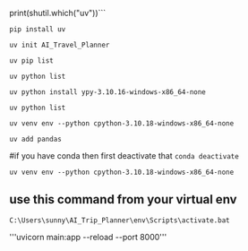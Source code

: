 print(shutil.which("uv"))```

```pip install uv```

```uv init AI_Travel_Planner```

```uv pip list```

```uv python list```

```uv python install ypy-3.10.16-windows-x86_64-none```

```uv python list```

```uv venv env --python cpython-3.10.18-windows-x86_64-none```

```uv add pandas```

#if you have conda then first deactivate that
```conda deactivate```

```uv venv env --python cpython-3.10.18-windows-x86_64-none```

## use this command from your virtual env
```C:\Users\sunny\AI_Trip_Planner\env\Scripts\activate.bat```

'''uvicorn main:app --reload --port 8000'''

